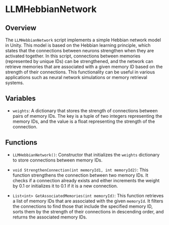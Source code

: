 # LLMHebbianNetwork

## Overview
The `LLMHebbianNetwork` script implements a simple Hebbian network model in Unity. This model is based on the Hebbian learning principle, which states that the connections between neurons strengthen when they are activated together. In this script, connections between memories (represented by unique IDs) can be strengthened, and the network can retrieve memories that are associated with a given memory ID based on the strength of their connections. This functionality can be useful in various applications such as neural network simulations or memory retrieval systems.

## Variables
- `weights`: A dictionary that stores the strength of connections between pairs of memory IDs. The key is a tuple of two integers representing the memory IDs, and the value is a float representing the strength of the connection.

## Functions
- `LLMHebbianNetwork()`: Constructor that initializes the `weights` dictionary to store connections between memory IDs.

- `void StrengthenConnection(int memoryId1, int memoryId2)`: This function strengthens the connection between two memory IDs. It checks if a connection already exists and either increments the weight by 0.1 or initializes it to 0.1 if it is a new connection.

- `List<int> GetAssociatedMemories(int memoryId)`: This function retrieves a list of memory IDs that are associated with the given `memoryId`. It filters the connections to find those that include the specified memory ID, sorts them by the strength of their connections in descending order, and returns the associated memory IDs.
